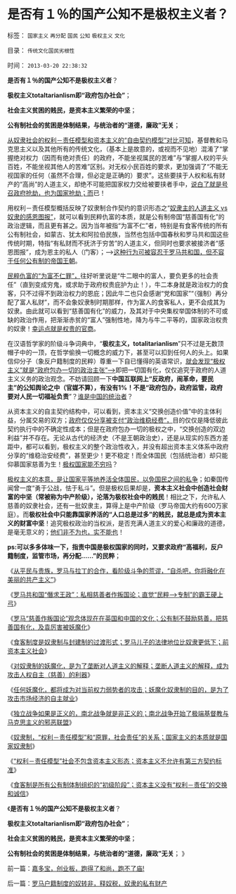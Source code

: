 # 是否有１％的国产公知不是极权主义者？

标签： `国家主义` `再分配` `国民` `公知` `极权主义` `文化` 

目录： `传统文化国民劣根性`

时间： `2013-03-20 22:38:32`

**是否有１％的国产公知不是极权主义者**？

**极权主义totaltarianlism即“政府包办社会”**；

**社会主义贫困的贱民，是资本主义繁荣的中坚**；

**公有制社会的贫困是体制结果，与统治者的“道德，廉政”无关**；

[从奴隶社会的权利－责任模型和资本主义的“自由契约模型”对比可知](../../../2012/3/14/《人权宣言》中的大政府观念和奴颜卑膝；.md)，基督教和马克思主义以及其他所有的传统文化，（基本上是故意的，或视而不见地）混淆了“掌握绝对权力（因而有绝对责任）的政府，不能坐视属民的苦难”与“掌握人权的平头百姓，不能坐视其他人的苦难”区别。对无权小民百姓的要求，更加强调了“不能无视国家的任何（虽然不合理，但必定是正确的）要求”。这些要挟于人权和私有财产的“高尚”的人道主义，却绝不可能把国家权力交给被要挟者手中，[说白了就是号召政府抢劫，也为国家抢劫；而](../../../2012/6/11/生活在社会最底层的愚民也是统治者.md)已！

用权利－责任模型概括反映了奴隶制合作契约的意识形态之“[奴隶主的人道主义 vs 奴隶的感恩图报”](../../../2013/3/13/人道主义和感恩图报是奴隶社会的意识形态.md)，就可以看到民粹仇富的本质，就是公有制帝国“慈善国有化”的政治逻辑，而且更有甚之。因为当年被指“为富不仁”者，特别是有食客传统的所有公有制社会，如蒙古、犹太和阿拉伯民族，当然也包括中国春秋和罗马共和国这些传统时期，特指“有私财而不抚济于穷苦”的人道主义，但同时也要求被接济者“感恩图报”，成为恩主的私人（门客）；——>[这种行为可被容忍于罗马共和国，但不容于任何公有制的帝国王朝](../../../2013/3/16/罗马“慈善作叛国论”观念体现在在英国和中国的文化；.md)。

[民粹仇富的“为富不仁罪”，](../../../2008/5/15/慈善捐款不是强制税收，不能代替政府责任.md)往好听里说是“牛二眼中的富人，要负更多的社会责任”（直到变成穷鬼，或求助于政府权贵庇护为止！），牛二本身就是政治权力的食客，只不过得不到政治权力的恩庇；因此牛二也只会感谢“党和国家”“（强制）再分配了富人私财”，而不会象奴隶制时期那样，作为富人的食客私人，更不会成其为奴隶。由此就可以看到“慈善国有化”的威力，及其对于中央集权举国体制的不可或缺的政治作用，把渐渐赤贫的“富人”强制性地，降为与牛二平等的，国家政治权贵的奴隶！[幸运点就是权贵的官商](../../../2010/2/28/行政垄断的专营权与黑社会腐败的关系.md)。

在汉语哲学家的阶级斗争词典中，“**极权主义，totalitarianlism**”只不过是无数顶帽子中的一顶，在哲学偷换一切概念的威力下，甚至可以扣到任何人的头上。如果信仰分子（象反户籍制度的民粹）尊重一下自已懂得的英语常识，[就会发现“极权主义”就是“政府包办一切的政治主张”——>](../../../2011/6/28/北欧模式不是经济学命题.md)即把一切国有化，仅仅追究于政府的人道主义义务的政治观念。不妨请回顾一下**中国互联网上“反政府，闹革命，要民主”的公知舆论之中（官媒不算），有没有1%！不是“政府包办，政府监管，政府要对人民一切福祉负责**”？[谁是中国的统治者](../../../2012/6/17/准确识别统治者的科学方法；.md)？

从资本主义的自主契约结构中，可以看到，资本主义“交换创造价值”中的主体利益，分属交易的双方；[政府仅仅分享被支付“政治维稳经费”，](../../../2012/12/2/美国911的CallHelp，中国110“举报坏人”.md)目的仅仅是降低彼此契约执行中的不确定性成本；但是在政府包办一切的极权之中，“交换创造的双边利益”并不存在。无论从古代的经济史（不是王朝政治史），还是从现实的东西方差距中，都可以看到，极权主义的整个政治性收入，并没有超出资本主义体系中政府分享的“维稳治安经费”，甚至更少！更不稳定！而全体国民（包括统治者）却只能仰慕国家慈善为生！[极权国家能不穷吗](../../../2009/6/26/自由是社会财富生产的源泉，左派注定是乌托邦.md)？

[极权主义的本意，是让国家平等地养活全体国民，以免国民之间的私争](../../../2011/6/27/北欧模式的欺骗性和马克思主义.md)；如秦国传闻曾一度“勇于公战，怯于私斗”。但是极权后果却是，**资本主义社会中创造社会财富的中坚（常被称为中产阶级），沦落为极权社会中的贱民**！相比之下，允许私人慈善的奴隶社会，还有一批奴隶主，算得上是中产阶级（罗马帝国大约有600万家庭）。而**极权社会中只能靠国家养活的“人口总是过多”的贱民，就总是成为资本主义的财富中坚**！追究极权政治的当权派，是否充满人道主义的爱心和廉政的道德，是毫无意义的；[他们非不为也，实不能也](../../../2013/3/10/马尔萨斯主义就是封建社会及特征.md)！

**ps:可以多多体味一下，指责中国是极权国家的同时，又要求政府“高福利，反户籍制度，监管市场，再分配……”的民粹**；

《[从平民与贵族，罗马与拉丁的合作，看阶级斗争的荒谬，“自杀吧，你将融化在美丽的共产主义”](../../../2013/3/14/“自相残杀吧，你们将融化进美丽的共产主义”.md)》

《[罗马共和国“僭求王政”：私相慈善者作叛国论；直觉“民粹——>专制”的霸王硬上弓](../../../2013/3/14/罗马共和国“僭求王政”的“慈善叛国罪校友会”.md)》

《[罗马“慈善作叛国论”观念体现在在英国和中国的文化；公有制不鼓励慈善，把慈善国有化，及袁厉害被妖魔化](../../../2013/3/16/罗马“慈善作叛国论”观念体现在在英国和中国的文化；.md)》

《[食客制度是奴隶制与封建制的过渡形式；罗马儿子的法律地位比奴隶更低下；前资本主义社会](../../../2013/3/16/奴隶制与封建制之间的过渡形式，前资本主义的食客制.md)》

《[对奴隶制的妖魔化，是为了垄断对人道主义的解释；垄断人道主义的解释，成为攻击人权自主（慈善）的利器](../../../2013/3/16/奴隶制的道德标准，垄断人道主义解释的血酬.md)》

《[任何妖魔化，都将成为对当前权力弱势者的攻击；妖魔化奴隶制的目的，是为了攻击市场经济的自主就业](../../../2013/3/18/拒绝对任何人妖魔化，我们只支持真实客观！.md)》

《[独立战争如果是正义的，南北战争就是非正义的；南北战争开始了极端基督教与马克思主义的邪恶联盟](../../../2013/3/18/独立战争如果是正义的，南北战争就是非正义的.md)》

《[奴隶制，“权利－责任模型”和“原罪，社会责任”的关系；国家主义的本质就是国家奴隶制](../../../2013/3/19/《人权宣言》的政治诉求是奴隶制.md)》

《[“权利－责任模型”社会不包含资本主义形态；资本主义不允许有第三方契约标准](../../../2013/3/19/民主是资本主义团购的公共服务及契约的共同体.md)》

《[食客制是所有公有制体制组织的“初级阶段”；资本主义没有“权利－责任”的交换和诚信](../../../2013/3/19/食客制是所有公有制体制组织的“初级阶段”.md)》

《**是否有１％的国产公知不是极权主义者**？

**极权主义totaltarianlism即“政府包办社会”**；

**社会主义贫困的贱民，是资本主义繁荣的中坚**；

**公有制社会的贫困是体制结果，与统治者的“道德，廉政”无关**； 》



前一篇：[嘉多宝，创业板，跑得了和尚，跑不了庙!](../../../2013/3/19/嘉多宝，创业板，跑得了和尚，跑不了庙!.md)

后一篇：[罗马户籍制度的奴转非，释奴税，奴隶的私有财产](../../../2013/3/20/罗马户籍制度的奴转非，释奴税，奴隶的私有财产.md)